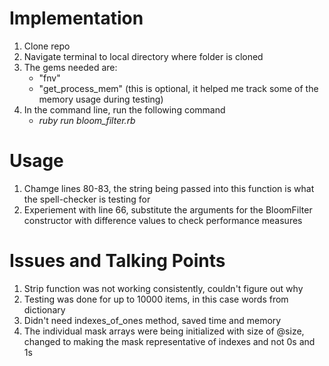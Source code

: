 # Implementation

1. Clone repo
1. Navigate terminal to local directory where folder is cloned
1. The gems needed are:
   - "fnv"
   - "get_process_mem" (this is optional, it helped me track some of the memory usage during testing)
1. In the command line, run the following command
   - _ruby run bloom_filter.rb_

# Usage

1. Chamge lines 80-83, the string being passed into this function is what the spell-checker is testing for
1. Experiement with line 66, substitute the arguments for the BloomFilter constructor with difference values to check performance measures

# Issues and Talking Points

1. Strip function was not working consistently, couldn't figure out why
1. Testing was done for up to 10000 items, in this case words from dictionary
1. Didn't need indexes_of_ones method, saved time and memory
1. The individual mask arrays were being initialized with size of @size, changed to making the mask representative of indexes and not 0s and 1s
